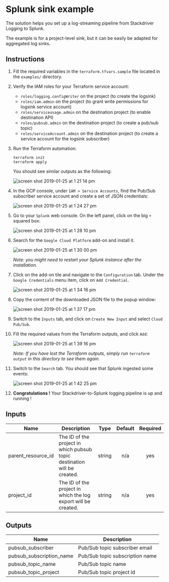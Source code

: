# Splunk sink example

The solution helps you set up a log-streaming pipeline from Stackdriver Logging to Splunk.

The example is for a project-level sink, but it can be easily be adapted for aggregated log sinks.

## Instructions

1. Fill the required variables in the `terraform.tfvars.sample` file located in the `examples/` directory.

2. Verify the IAM roles for your Terraform service account:
    - `roles/logging.configWriter` on the project (to create the logsink)
    - `roles/iam.admin` on the project (to grant write permissions for logsink service account)
    - `roles/serviceusage.admin` on the destination project (to enable destination API)
    - `roles/pubsub.admin` on the destination project (to create a pub/sub topic)
    - `roles/serviceAccount.admin` on the destination project (to create a service account for the logsink subscriber)

2. Run the Terraform automation:
    ```
    terraform init
    terraform apply
    ```

    You should see similar outputs as the following:

    ![screen shot 2019-01-25 at 1 21 14 pm](https://user-images.githubusercontent.com/9629314/51767833-23459980-20a4-11e9-831c-01a2943ee745.png)

3. In the GCP console, under `IAM > Service Accounts`, find the Pub/Sub subscriber service account and create a set of JSON credentials:

    ![screen shot 2019-01-25 at 1 24 27 pm](https://user-images.githubusercontent.com/9629314/51767992-8fc09880-20a4-11e9-8e69-aa8b3f6e360d.png)

4. Go to your `Splunk` web console. On the left panel, click on the big `+` squared box:

    ![screen shot 2019-01-25 at 1 28 10 pm](https://user-images.githubusercontent.com/9629314/51768142-170e0c00-20a5-11e9-9190-eac68a057e86.png)

5. Search for the `Google Cloud Platform` add-on and install it.

    ![screen shot 2019-01-25 at 1 30 00 pm](https://user-images.githubusercontent.com/9629314/51768246-65bba600-20a5-11e9-829f-2feae4f295dd.png)

    *Note: you might need to restart your Splunk instance after the installation.*

5. Click on the add-on tile and navigate to the `Configuration` tab. Under the `Google Credentials` menu item, click on `Add Credential`.

    ![screen shot 2019-01-25 at 1 34 16 pm](https://user-images.githubusercontent.com/9629314/51768443-f72b1800-20a5-11e9-955c-4c3ae6952e7f.png)

6. Copy the content of the downloaded JSON file to the popup window:

    ![screen shot 2019-01-25 at 1 37 17 pm](https://user-images.githubusercontent.com/9629314/51768595-5c7f0900-20a6-11e9-9135-d28fa4fbff20.png)

7. Switch to the `Inputs` tab, and click on `Create New Input` and select `Cloud Pub/Sub`.

8. Fill the required values from the Terraform outputs, and click `Add`:

    ![screen shot 2019-01-25 at 1 39 16 pm](https://user-images.githubusercontent.com/9629314/51768687-a1a33b00-20a6-11e9-9871-b4b6c97f29bb.png)

    *Note: If you have lost the Terraform outputs, simply run `terraform output` in this directory to see them again.*

9. Switch to the `Search` tab. You should see that Splunk ingested some events:

    ![screen shot 2019-01-25 at 1 42 25 pm](https://user-images.githubusercontent.com/9629314/51768902-33ab4380-20a7-11e9-8f91-22d4eed777e7.png)

10. **Congratulations !** Your Stackdriver-to-Splunk logging pipeline is up and running !

[^]: (autogen_docs_start)

## Inputs

| Name | Description | Type | Default | Required |
|------|-------------|:----:|:-----:|:-----:|
| parent\_resource\_id | The ID of the project in which pubsub topic destination will be created. | string | n/a | yes |
| project\_id | The ID of the project in which the log export will be created. | string | n/a | yes |

## Outputs

| Name | Description |
|------|-------------|
| pubsub\_subscriber | Pub/Sub topic subscriber email |
| pubsub\_subscription\_name | Pub/Sub topic subscription name |
| pubsub\_topic\_name | Pub/Sub topic name |
| pubsub\_topic\_project | Pub/Sub topic project id |

[^]: (autogen_docs_end)
